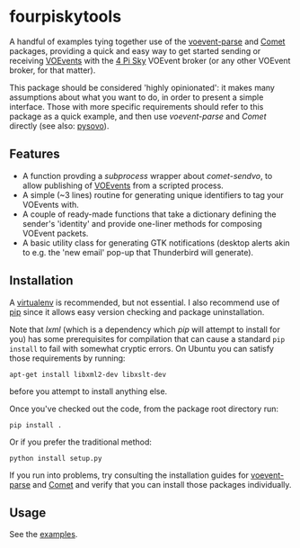 fourpiskytools
==============

A handful of examples tying together use of the
[voevent-parse](http://voevent-parse.readthedocs.org/) and 
[Comet](http://comet.transientskp.org/) 
packages, providing a 
quick and easy way to get started sending or receiving
[VOEvents](http://en.wikipedia.org/wiki/VOEvent)
with the [4 Pi Sky](http://4pisky.org)
VOEvent broker (or any other VOEvent broker, for that matter).

This package should be considered 'highly opinionated': it makes
many assumptions about what you want to do, in order to present a
simple interface.
Those with more specific requirements should refer to this package as
a quick example, and then use *voevent-parse* and *Comet* directly
(see also: [pysovo](https://github.com/timstaley/pysovo)).

Features
--------
* A function provding a *subprocess* wrapper about *comet-sendvo*, to allow
  publishing of [VOEvents](http://en.wikipedia.org/wiki/VOEvent) from a scripted
  process.
* A simple (~3 lines) routine for generating unique identifiers to tag your
  VOEvents with.
* A couple of ready-made functions that take a dictionary defining the sender's 
  'identity' and provide one-liner methods for composing VOEvent packets.
* A basic utility class for generating GTK notifications (desktop alerts
  akin to e.g. the 'new email' pop-up that Thunderbird will generate).

 

Installation
------------
A [virtualenv](http://virtualenv.readthedocs.org/en/latest/virtualenv.html)
is recommended, but not essential.
I also recommend use of
[pip](http://pip.readthedocs.org/en/latest/quickstart.html)
since it allows easy version checking and package uninstallation.

Note that *lxml*
(which is a dependency which *pip* will attempt to install for you)
has some prerequisites for compilation that can cause a
standard ``pip install``
to fail with somewhat cryptic errors.
On Ubuntu you can satisfy those requirements by running:

    apt-get install libxml2-dev libxslt-dev

before you attempt to install anything else.

Once you've checked out the code, from the package root directory run:

    pip install .
    

Or if you prefer the traditional method:

    python install setup.py

If you run into problems, try consulting the installation guides for
[voevent-parse](http://voevent-parse.readthedocs.org/en/master/intro.html#installation)
and
[Comet](http://comet.transientskp.org/en/1.2.1/installation.html)
and verify that you can install those packages individually.


Usage
-----
See the [examples](examples).
